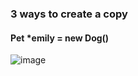 ### 3 ways to create a copy
#### Pet *emily = new Dog()
![image](https://github.com/chieniscool123/2024_Summer_CSS342_Notes/assets/100248105/d28fe8cd-f4e9-47ce-a309-bafd2b9d7ff3)

